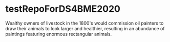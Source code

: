 # testRepoForDS4BME2020
Wealthy owners of livestock in the 1800's would commission oil painters to draw their animals to look larger and healthier, resulting in an abundance of paintings featuring enormous rectangular animals.
